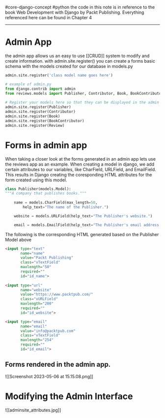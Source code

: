 #core-django-concept #python 
the code in this note is in reference to the book Web Development with Django by Packt Publishing. Everything referenced here can be found in Chapter 4
___
# Admin App
the admin app allows us an easy to use [[CRUD]] system to modify and create information. with admin.site.register() you can create a forms basic schema with the models created for our database in models.py
```python
admin.site.register('class model name goes here')

# example of admin.py
from django.contrib import admin  
from reviews.models import Publisher, Contributor, Book, BookContributor, Review  
  
# Register your models here so that they can be displayed in the admin app  
admin.site.register(Publisher)  
admin.site.register(Contributor)  
admin.site.register(Book)  
admin.site.register(BookContributor)  
admin.site.register(Review)
```

# Forms in admin app
When taking a closer look at the forms generated in an admin app lets use the reviews app as an example. When creating a model in django, we add certain attributes to our variables, like CharField, URLField, and EmailField. This results in Django creating the coresponding HTML attributes for the form created using this model.
```python
class Publisher(models.Model):
"""A company that publishes books."""
    
    name = models.CharField(max_length=50,
	    help_text="The name of the Publisher.")

    website = models.URLField(help_text="The Publisher's website.")

    email = models.EmailField(help_text="The Publisher's email address.")
```

The following is the corresponding HTML generated based on the Publisher Model above
```html
<input type="text" 
	   name="name" 
	   value="Packt Publishing"
	   class="vTextField" 
	   maxlength="50"
	   required=""
	   id="id_name">
	   
<input type="url" 
	   name="website" 
	   value="https://www.packtpub.com/"
	   class="vURLField" 
	   maxlength="200" 
	   required=""
	   id="id_website">            

<input type="email" 
	   name="email" 
	   value="info@packtpub.com"
	   class="vTextField" 
	   maxlength="254" 
	   required=""
	   id="id_email">
```

## Forms rendered in the admin app.
![[Screenshot 2023-05-06 at 15.15.08.png]]

# Modifying the Admin Interface
![[adminsite_attributes.jpg]]